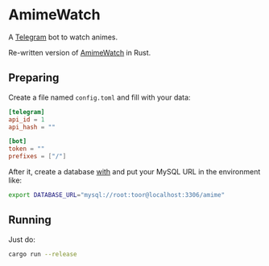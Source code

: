 # AmimeWatch

A [Telegram](https://telegram.org/) bot to watch animes.

Re-written version of [AmimeWatch](https://github.com/AmanoTeam/AmimeWatch/) in Rust.

## Preparing

Create a file named `config.toml` and fill with your data:

```toml
[telegram]
api_id = 1
api_hash = ""

[bot]
token = ""
prefixes = ["/"]
```

After it, create a database [with](src/database/database.sql) and put your MySQL URL in the environment like:

```bash
export DATABASE_URL="mysql://root:toor@localhost:3306/amime"
```

## Running

Just do:

```bash
cargo run --release
```
